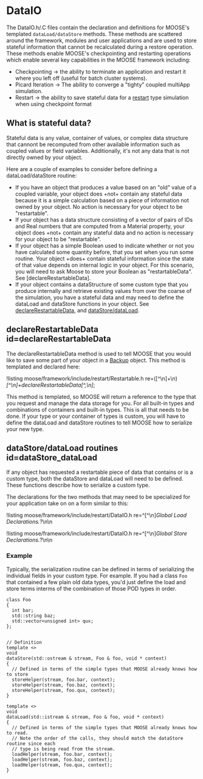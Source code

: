 # DataIO

The DataIO.h/.C files contain the declaration and definitions for MOOSE's templated `dataLoad/dataStore` methods. These methods
are scattered around the framework, modules and user applications and are used to store stateful information that cannot be
recalculated during a restore operation. These methods enable MOOSE's checkpointing and restarting operations which enable
several key capabilities in the MOOSE framework including:

- Checkpointing -> the ability to terminate an application and restart it where you left off (useful for batch cluster systems).
- Picard Iteration -> The ability to converge a "tighty" coupled multiApp simulation.
- Restart -> the ability to save stateful data for a [restart](restart_recover.md) type simulation when using checkpoint format

## What is stateful data?

Stateful data is any value, container of values, or complex data structure that cannont be recomputed from other available
information such as coupled values or field variables. Additionally, it's not any data that is not directly owned by your object.

Here are a couple of examples to consider before defining a dataLoad/dataStore routine:

- If you have an object that produces a value based on an "old" value of a coupled variable, your object does +not+
  contain any stateful data because it is a simple calculation based on a piece of information not owned by your object. No action is
  necessary for your object to be "restartable".
- If your object has a data structure consisting of a vector of pairs of IDs and Real numbers that are computed from a Material
  property, your object does +not+ contain any stateful data and no action is necessary for your object to be "restartable".
- If your object has a simple Boolean used to indicate whether or not you have calculated some quantity before, that you set
  when you run some routine. Your object +does+ contain stateful information since the state of that value depends on internal
  logic in your object. For this scenario, you will need to ask Moose to store your Boolean as "restartableData". See
  [declareRestartableData].
- If your object contains a dataStructure of some custom type that you produce internally and retrieve existing values from
  over the coarse of the simulation, you have a stateful data and may need to define the dataLoad and dataStore functions
  in your object. See [declareRestartableData](#declareRestartableData), and [dataStore/dataLoad](#dataStore_dataLoad).


## declareRestartableData id=declareRestartableData

The declareRestartableData method is used to tell MOOSE that you would like to save some part of your object in a [Backup](Backup.md)
object. This method is templated and declared here:

!listing moose/framework/include/restart/Restartable.h
  re=([^\n]+\n)*[^\n]+declareRestartableData[^,\n]*;

This method is templated, so MOOSE will return a reference to the type that you request and manage the data storage for you. For
all built-in types and combinations of containers and built-in types. This is all that needs to be done. If your type or
your container of types is custom, you will have to define the dataLoad and dataStore routines to tell MOOSE how to serialize
your new type.

## dataStore/dataLoad routines id=dataStore_dataLoad

If any object has requested a restartable piece of data that contains or is a custom type, both the dataStore and dataLoad will
need to be defined. These functions describe how to serialize a custom type.

The declarations for the two methods that may need to be specialized for your application take on on a form similar to this:

!listing moose/framework/include/restart/DataIO.h
  re=^[^\n]*Global Load Declarations.*?\n\n

!listing moose/framework/include/restart/DataIO.h
  re=^[^\n]*Global Store Declarations.*?\n\n

### Example

Typically, the serialization routine can be
defined in terms of serializing the individual fields in your custom type. For example. If you had a class `Foo` that contained a
few plain old data types, you'd just define the load and store terms interms of the combination of those POD types in order.

```language=c++
class Foo
{
  int bar;
  std::string baz;
  std::vector<unsigned int> qux;
};


// Definition
template <>
void
dataStore(std::ostream & stream, Foo & foo, void * context)
{
  // Defined in terms of the simple types that MOOSE already knows how to store
  storeHelper(stream, foo.bar, context);
  storeHelper(stream, foo.baz, context);
  storeHelper(stream, foo.qux, context);
}

template <>
void
dataLoad(std::istream & stream, Foo & foo, void * context)
{
  // Defined in terms of the simple types that MOOSE already knows how to read.
  // Note the order of the calls, they should match the dataStore routine since each
  // type is being read from the stream.
  loadHelper(stream, foo.bar, context);
  loadHelper(stream, foo.baz, context);
  loadHelper(stream, foo.qux, context);
}
```
